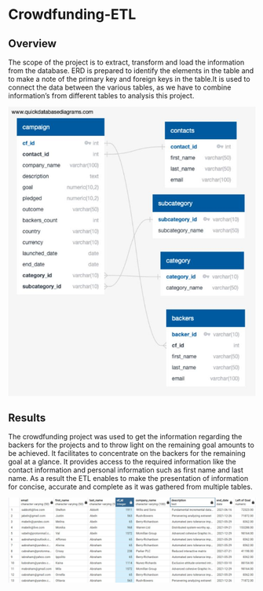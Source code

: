 # Crowdfunding-ETL

## Overview

The scope of the project is to extract, transform and load the information from the database. ERD is prepared to identify the elements in the table and to make a note of the primary key and foreign keys in the table.It is used to connect the data between the various tables, as we have to combine information’s from different tables to analysis this project.

![This is an image](https://github.com/Josna-Aykkara/Crowdfunding-ETL/blob/main/crowdfunding_db_relationships.JPG)

## Results
The crowdfunding project was used to get the information regarding the backers for the projects and to throw light on the remaining goal amounts to be achieved. It facilitates to concentrate on the backers for the remaining goal at a glance. It provides access to the required information like the contact information and personal information such as first name and last name. As a result the ETL enables to make the presentation of information for concise, accurate and complete as it was gathered from multiple tables.  


![This is an image](https://github.com/Josna-Aykkara/Crowdfunding-ETL/blob/main/email_backers_remaining_goal_amount.JPG)

